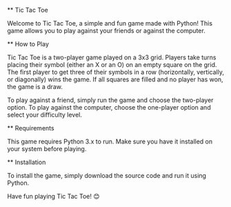 ** Tic Tac Toe

Welcome to Tic Tac Toe, a simple and fun game made with Python! This game allows you to play against your friends or against the computer.

** How to Play

Tic Tac Toe is a two-player game played on a 3x3 grid. Players take turns placing their symbol (either an X or an O) on an empty square on the grid. The first player to get three of their symbols in a row (horizontally, vertically, or diagonally) wins the game. If all squares are filled and no player has won, the game is a draw.

To play against a friend, simply run the game and choose the two-player option. To play against the computer, choose the one-player option and select your difficulty level.

** Requirements

This game requires Python 3.x to run. Make sure you have it installed on your system before playing.

** Installation

To install the game, simply download the source code and run it using Python.


Have fun playing Tic Tac Toe! 😊
